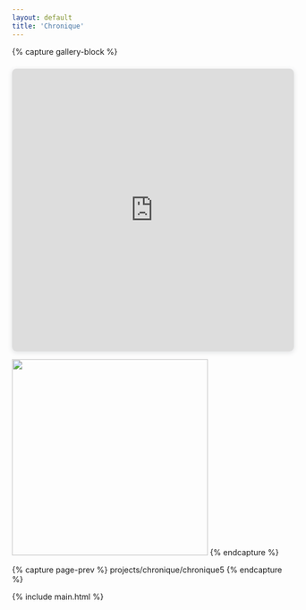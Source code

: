 ```yaml
---
layout: default
title: 'Chronique'
---
```



{% capture gallery-block %}
<div style="position: relative; width: 100%; height: 0; padding-top: 100.0000%;
 padding-bottom: 0; box-shadow: 0 2px 8px 0 rgba(63,69,81,0.16); margin-top: 1.6em; margin-bottom: 0.9em; overflow: hidden;
 border-radius: 8px; will-change: transform;">
  <iframe loading="lazy" style="position: absolute; width: 100%; height: 100%; top: 0; left: 0; border: none; padding: 0;margin: 0;"
    src="https:&#x2F;&#x2F;www.canva.com&#x2F;design&#x2F;DAFzDqZj70A&#x2F;uL4MbCwiQqi51i2GjOdmEw&#x2F;view?embed" allowfullscreen="allowfullscreen" allow="fullscreen">
  </iframe>
</div>

<img src="{{ site.github.url }}/assets/img/projects/chronique/20220611134308_IMG_6598-01-_v1.jpg"
    width="350" alt=""/>
{% endcapture %}

{% capture page-prev %}
projects/chronique/chronique5
{% endcapture %}



{% include main.html %}